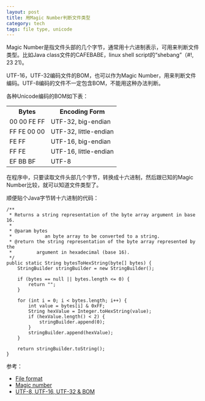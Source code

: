 ```yaml
---
layout: post
title: 用Magic Number判断文件类型
category: tech
tags: file type, unicode
---
```

Magic Number是指文件头部的几个字节，通常用十六进制表示，可用来判断文件类型。比如Java class文件的CAFEBABE，linux shell script的“shebang”（#!, 23 21)。

UTF-16，UTF-32编码文件的BOM，也可以作为Magic Number，用来判断文件编码。UTF-8编码的文件不一定包含BOM，不能用这种办法判断。

各种Unicode编码的BOM如下表：

<table class="compat-table">
  <tr>
    <th>Bytes</th>
    <th>Encoding Form</th>
  </tr>
  <tr>
    <td>00 00 FE FF</td>
    <td>UTF-32, big-endian</td>
  </tr>
  <tr>
    <td>FF FE 00 00</td>
    <td>UTF-32, little-endian</td>
  </tr>
  <tr>
    <td>FE FF</td>
    <td>UTF-16, big-endian</td>
  </tr>
  <tr>
    <td>FF FE</td>
    <td>UTF-16, little-endian</td>
  </tr>
  <tr>
    <td>EF BB BF</td>
    <td>UTF-8</td>
  </tr>
</table>

在程序中，只要读取文件头部几个字节，转换成十六进制，然后跟已知的Magic Number比较，就可以知道文件类型了。

顺便贴个Java字节转十六进制的代码：

	/**
	 * Returns a string representation of the byte array argument in base 16.
	 * 
	 * @param bytes
	 *            an byte array to be converted to a string.
	 * @return the string representation of the byte array represented by the
	 *         argument in hexadecimal (base 16).
	 */
	public static String bytesToHexString(byte[] bytes) {
		StringBuilder stringBuilder = new StringBuilder();

		if (bytes == null || bytes.length <= 0) {
			return "";
		}

		for (int i = 0; i < bytes.length; i++) {
			int value = bytes[i] & 0xFF;
			String hexValue = Integer.toHexString(value);
			if (hexValue.length() < 2) {
				stringBuilder.append(0);
			}
			stringBuilder.append(hexValue);
		}

		return stringBuilder.toString();
	}

参考：
- [File format](http://en.wikipedia.org/wiki/File_format)
- [Magic number]
- [UTF-8, UTF-16, UTF-32 & BOM](http://www.unicode.org/faq/utf_bom.html#BOM)

[Magic number]: http://en.wikipedia.org/wiki/Magic_number_(programming)


